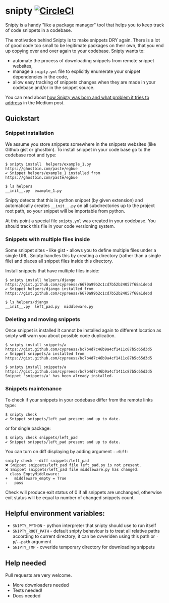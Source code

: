# snipty  [![CircleCI](https://circleci.com/gh/cypreess/snipty/tree/master.svg?style=svg)](https://circleci.com/gh/cypreess/snipty/tree/master)


Snipty is a handy "like a package manager" tool that helps you to keep track of code snippets in a codebase.

The motivation behind Snipty is to make 
snippets DRY again. There is a lot of good code too small to be legitimate packages on their own, that you 
end up copying over and over again to your codebase. Snipty wants to:

* automate the process of downloading snippets from remote snippet websites,
* manage a `snipty.yml` file to explicitly enumerate your snippet dependencies in the code,
* allow easy tracking of snippets changes when they are made in your codebase and/or in the snippet source.

You can read about [how Snipty was born and what problem it tries to address](https://medium.com/@krisdorosz/how-to-use-code-snippets-and-stay-sane-987a2a54c571) in the Medium post.

## Quickstart

### Snippet installation

We assume you store snippets somewhere in the snippets websites (like Github gist or ghostbin).
To install snippet in your code base go to the codebase root and type:

    $ snipty install  helpers/example_1.py https://ghostbin.com/paste/egbue
    ✔️ Snippet helpers/example_1 installed from https://ghostbin.com/paste/egbue
    
    $ ls helpers
    __init__.py  example_1.py
    
Snipty detects that this is python snippet (by given extension) 
and automatically creates  `__init__.py` on all subdirectories up to the project root path,
so your snippet will be importable from python.


At this point a special file `snipty.yml` was created in your codebase. You should track this file in your
code versioning system.


### Snippets with multiple files inside

Some snippet sites - like gist - allows you to define multiple files under a single URL. Snipty handles this by creating 
a directory (rather than a single file) and places all snippet files inside this directory.

Install snippets that have multiple files inside:

    $ snipty install helpers/django https://gist.github.com/cypreess/6670a99b2c1cd7b52b24057f68a1debd 
    ✔️ Snippet helpers/django installed from https://gist.github.com/cypreess/6670a99b2c1cd7b52b24057f68a1debd
    
    $ ls helpers/django
    __init__.py  left_pad.py  middleware.py


### Deleting and moving snippets

Once snippet is installed it cannot be installed again to different location as snipty will warn you about 
possible code duplication.

    $ snipty install snippets/a https://gist.github.com/cypreess/bc7b4d7c46b9a4cf1411c87b5c65d3d5 
    ✔️ Snippet snippets/a installed from https://gist.github.com/cypreess/bc7b4d7c46b9a4cf1411c87b5c65d3d5

    $ snipty install snippets/a https://gist.github.com/cypreess/bc7b4d7c46b9a4cf1411c87b5c65d3d5 
    Snippet 'snippets/a' has been already installed.


### Snippets maintenance

To check if your snippets in your codebase differ from the remote links type:

    $ snipty check 
    ✔ Snippet snippets/left_pad present and up to date.

or for single package:

    $ snipty check snippets/left_pad
    ✔ Snippet snippets/left_pad present and up to date.

You can turn on diff displaying by adding argument `--diff`:

    snipty check --diff snippets/left_pad
    ❌ Snippet snippets/left_pad file left_pad.py is not present.
    ❌ Snippet snippets/left_pad file middleware.py has changed.
      class EmptyMiddleware:
    +   middleware_empty = True
    -   pass

Check will produce exit status of 0 if all snippets are unchanged, otherwise exit status will be equal to number of 
changed snippets count.
    
## Helpful environment variables:

* `SNIPTY_PYTHON` - python interpreter that snipty should use to run itself
* `SNIPTY_ROOT_PATH` - default snipty behaviour is to treat all relative paths according to current directory; 
it can be ovveriden using this path or `-p`/`--path` argument
* `SNIPTY_TMP` - ovveride temporary directory for downloading snippets

## Help needed

Pull requests are very welcome.

- More downloaders needed
- Tests needed!
- Docs needed
